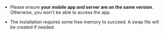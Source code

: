 - Please ensure **your mobile app and server are on the same version**. Otherwise, you won't be able to access the app.

- The installation requires some free memory to succeed. A swap file will be created if needed.
